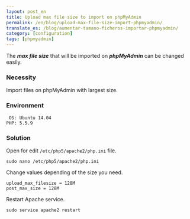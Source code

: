 ```yaml
---
layout: post_en
title: Upload max file size to import on phpMyAdmin
permalink: /en/blog/upload-max-file-size-import-phpmyadmin/
translate_es: /blog/aumentar-tamano-ficheros-importar-phpmyadmin/
category: [configuration]
tags: [phpmyadmin]
---
```


The **_max file size_** that will be imported on **_phpMyAdmin_** can be changed easily.

### Necessity

Import files on phpMyAdmin with largest size.

### Environment

```
 OS: Ubuntu 14.04
PHP: 5.5.9
```

### Solution

Open for edit `/etc/php5/apache2/php.ini` file.

```
sudo nano /etc/php5/apache2/php.ini
```

Change values depending of the size you need.

```
upload_max_filesize = 128M
post_max_size = 128M
```

Restart Apache service.

```
sudo service apache2 restart
```
